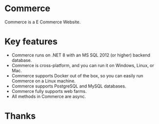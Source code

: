# Commerce
Commerce is a E Commerce Website.

# Key features
- Commerce runs on .NET 8 with an MS SQL 2012 (or higher) backend database.
- Commerce is cross-platform, and you can run it on Windows, Linux, or Mac.
- Commerce supports Docker out of the box, so you can easily run Commerce on a Linux machine.
- Commerce supports PostgreSQL and MySQL databases.
- Commerce fully supports web farms.
- All methods in Commerce are async.

# Thanks

